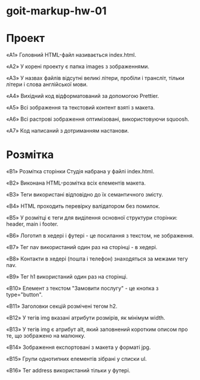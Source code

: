 # goit-markup-hw-01


# Проект
«A1» Головний HTML-файл називається index.html.

«A2» У корені проекту є папка images з зображеннями.

«A3» У назвах файлів відсутні великі літери, пробіли і трансліт, тільки літери і слова англійської мови.

«A4» Вихідний код відформатований за допомогою Prettier.

«A5» Всі зображення та текстовий контент взяті з макета.

«A6» Всі растрові зображення оптимізовані, використовуючи squoosh.

«A7» Код написаний з дотриманням настанови.

# Розмітка


«B1» Розмітка сторінки Студія набрана у файлі index.html.

«B2» Виконана HTML-розмітка всіх елементів макета.

«B3» Теги використані відповідно до їх семантичного змісту.

«B4» HTML проходить перевірку валідатором без помилок.

«B5» У розмітці є теги для виділення основної структури сторінки: header, main і footer.

«B6» Логотип в хедері і футері - це посилання з текстом, не зображення.

«B7» Тег nav використаний один раз на сторінці - в хедері.

«B8» Контакти в хедері (пошта і телефон) знаходяться за межами тегу nav.

«B9» Тег h1 використаний один раз на сторінці.

«B10» Елемент з текстом "Замовити послугу" - це кнопка з type="button".

«B11» Заголовки секцій розмічені тегом h2.

«B12» У тегів img вказані атрибути розмірів, як мінімум width.

«B13» У тегів img є атрибут alt, який заповнений коротким описом про те, що зображено на малюнку.

«B14» Зображення експортовані з макета у форматі jpg.

«B15» Групи однотипних елементів зібрані у списки ul.

«B16» Тег address використаний тільки у футері.
